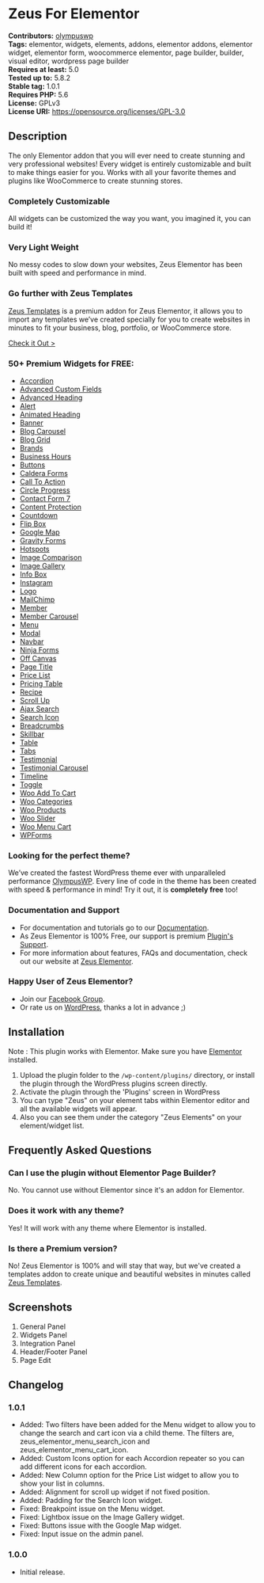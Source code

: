 # Zeus For Elementor #
**Contributors:** [olympuswp](https://profiles.wordpress.org/olympuswp/)  
**Tags:** elementor, widgets, elements, addons, elementor addons, elementor widget, elementor form, woocommerce elementor, page builder, builder, visual editor, wordpress page builder  
**Requires at least:** 5.0  
**Tested up to:** 5.8.2  
**Stable tag:** 1.0.1  
**Requires PHP:** 5.6  
**License:** GPLv3  
**License URI:** https://opensource.org/licenses/GPL-3.0  

## Description ##

The only Elementor addon that you will ever need to create stunning and very professional websites! Every widget is entirely customizable and built to make things easier for you.
Works with all your favorite themes and plugins like WooCommerce to create stunning stores. 

### Completely Customizable
All widgets can be customized the way you want, you imagined it, you can build it!

### Very Light Weight
No messy codes to slow down your websites, Zeus Elementor has been built with speed and performance in mind.

### Go further with Zeus Templates
[Zeus Templates](https://zeus-elementor.com/zeus-templates/) is a premium addon for Zeus Elementor, it allows you to import any templates we’ve created specially for you to create websites in minutes to fit your business, blog, portfolio, or WooCommerce store.

[Check it Out >](https://zeus-elementor.com/zeus-templates/)

### 50+ Premium Widgets for FREE:
- [Accordion](https://widgets.zeus-elementor.com/accordion/)
- [Advanced Custom Fields](https://widgets.zeus-elementor.com/advanced-custom-fields/)
- [Advanced Heading](https://widgets.zeus-elementor.com/advanced-heading/)
- [Alert](https://widgets.zeus-elementor.com/alert/)
- [Animated Heading](https://widgets.zeus-elementor.com/animated-heading/)
- [Banner](https://widgets.zeus-elementor.com/banner/)
- [Blog Carousel](https://widgets.zeus-elementor.com/blog-carousel/)
- [Blog Grid](https://widgets.zeus-elementor.com/blog-grid/)
- [Brands](https://widgets.zeus-elementor.com/brands/)
- [Business Hours](https://widgets.zeus-elementor.com/business-hours/)
- [Buttons](https://widgets.zeus-elementor.com/buttons/)
- [Caldera Forms](https://widgets.zeus-elementor.com/caldera-forms/)
- [Call To Action](https://widgets.zeus-elementor.com/call-to-action/)
- [Circle Progress](https://widgets.zeus-elementor.com/circle-progress/)
- [Contact Form 7](https://widgets.zeus-elementor.com/contact-form-7/)
- [Content Protection](https://widgets.zeus-elementor.com/content-protection/)
- [Countdown](https://widgets.zeus-elementor.com/countdown/)
- [Flip Box](https://widgets.zeus-elementor.com/flip-box/)
- [Google Map](https://widgets.zeus-elementor.com/google-map/)
- [Gravity Forms](https://widgets.zeus-elementor.com/gravity-forms/)
- [Hotspots](https://widgets.zeus-elementor.com/hotspots/)
- [Image Comparison](https://widgets.zeus-elementor.com/image-comparison/)
- [Image Gallery](https://widgets.zeus-elementor.com/image-gallery/)
- [Info Box](https://widgets.zeus-elementor.com/info-box/)
- [Instagram](https://widgets.zeus-elementor.com/instagram/)
- [Logo](https://widgets.zeus-elementor.com/logo/)
- [MailChimp](https://widgets.zeus-elementor.com/mailchimp/)
- [Member](https://widgets.zeus-elementor.com/member/)
- [Member Carousel](https://widgets.zeus-elementor.com/member-carousel/)
- [Menu](https://widgets.zeus-elementor.com/menu/)
- [Modal](https://widgets.zeus-elementor.com/modal/)
- [Navbar](https://widgets.zeus-elementor.com/navbar/)
- [Ninja Forms](https://widgets.zeus-elementor.com/ninja-forms/)
- [Off Canvas](https://widgets.zeus-elementor.com/off-canvas/)
- [Page Title](https://widgets.zeus-elementor.com/page-title/)
- [Price List](https://widgets.zeus-elementor.com/price-list/)
- [Pricing Table](https://widgets.zeus-elementor.com/pricing-table/)
- [Recipe](https://widgets.zeus-elementor.com/recipe/)
- [Scroll Up](https://widgets.zeus-elementor.com/scroll-up/)
- [Ajax Search](https://widgets.zeus-elementor.com/ajax-search/)
- [Search Icon](https://widgets.zeus-elementor.com/search-icon/)
- [Breadcrumbs](https://widgets.zeus-elementor.com/breadcrumbs/)
- [Skillbar](https://widgets.zeus-elementor.com/skillbar/)
- [Table](https://widgets.zeus-elementor.com/table/)
- [Tabs](https://widgets.zeus-elementor.com/tabs/)
- [Testimonial](https://widgets.zeus-elementor.com/testimonial/)
- [Testimonial Carousel](https://widgets.zeus-elementor.com/testimonial-carousel/)
- [Timeline](https://widgets.zeus-elementor.com/timeline/)
- [Toggle](https://widgets.zeus-elementor.com/toggle/)
- [Woo Add To Cart](https://widgets.zeus-elementor.com/woo-add-to-cart/)
- [Woo Categories](https://widgets.zeus-elementor.com/woo-categories/)
- [Woo Products](https://widgets.zeus-elementor.com/woo-products/)
- [Woo Slider](https://widgets.zeus-elementor.com/woo-slider/)
- [Woo Menu Cart](https://widgets.zeus-elementor.com/woo-menu-cart/)
- [WPForms](https://widgets.zeus-elementor.com/wpforms/)

### Looking for the perfect theme?

We’ve created the fastest WordPress theme ever with unparalleled performance [OlympusWP](https://wordpress.org/themes/olympuswp/). Every line of code in the theme has been created with speed & performance in mind!
Try it out, it is **completely free** too!

### Documentation and Support

- For documentation and tutorials go to our [Documentation](https://zeus-elementor.com/documentation/). 
- As Zeus Elementor is 100% Free, our support is premium [Plugin's Support](https://zeus-elementor.com/support/).
- For more information about features, FAQs and documentation, check out our website at [Zeus Elementor](https://zeus-elementor.com/).

### Happy User of Zeus Elementor?

- Join our [Facebook Group](https://www.facebook.com/groups/zeuselementor/).
- Or rate us on [WordPress](https://wordpress.org/support/plugin/zeus-elementor/reviews/?rate=5#new-post), thanks a lot in advance ;)

## Installation ##

Note : This plugin works with Elementor. Make sure you have [Elementor](https://wordpress.org/plugins/elementor/) installed.

1. Upload the plugin folder to the `/wp-content/plugins/` directory, or install the plugin through the WordPress plugins screen directly.
2. Activate the plugin through the 'Plugins' screen in WordPress
3. You can type "Zeus" on your element tabs within Elementor editor and all the available widgets will appear.
4. Also you can see them under the category "Zeus Elements" on your element/widget list.

## Frequently Asked Questions ##

### Can I use the plugin without Elementor Page Builder? ###

No. You cannot use without Elementor since it's an addon for Elementor.

### Does it work with any theme? ###

Yes! It will work with any theme where Elementor is installed.

### Is there a Premium version? ###

No! Zeus Elementor is 100% and will stay that way, but we've created a templates addon to create unique and beautiful websites in minutes called [Zeus Templates](https://zeus-elementor.com/zeus-templates/).

## Screenshots ##

1. General Panel
2. Widgets Panel
3. Integration Panel
4. Header/Footer Panel
5. Page Edit

## Changelog ##

### 1.0.1 ###
* Added: Two filters have been added for the Menu widget to allow you to change the search and cart icon via a child theme. The filters are, zeus_elementor_menu_search_icon and zeus_elementor_menu_cart_icon.
* Added: Custom Icons option for each Accordion repeater so you can add different icons for each accordion.
* Added: New Column option for the Price List widget to allow you to show your list in columns.
* Added: Alignment for scroll up widget if not fixed position.
* Added: Padding for the Search Icon widget.
* Fixed: Breakpoint issue on the Menu widget.
* Fixed: Lightbox issue on the Image Gallery widget.
* Fixed: Buttons issue with the Google Map widget.
* Fixed: Input issue on the admin panel.

### 1.0.0 ###
* Initial release.
